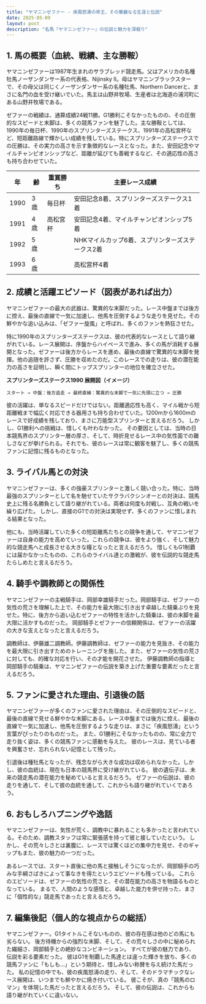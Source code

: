 ```yaml
---
title: "ヤマニンゼファー - 疾風怒濤の帝王、その華麗なる生涯と伝説"
date: 2025-05-09
layout: post
description: "名馬『ヤマニンゼファー』の伝説と魅力を深堀り"
---
```


## 1. 馬の概要（血統、戦績、主な勝鞍）

ヤマニンゼファーは1987年生まれのサラブレッド競走馬。父はアメリカの名種牡馬ノーザンダンサー系の代表格、Nijinsky II。母はヤマニンブラックスターで、その母父は同じくノーザンダンサー系の名種牡馬、Northern Dancerと、まさに名門の血を受け継いでいた。馬主は山野井牧場、生産者は北海道の浦河町にある山野井牧場である。

ゼファーの戦績は、通算成績24戦11勝。G1勝利こそなかったものの、その圧倒的なスピードと末脚は、多くの競馬ファンを魅了した。主な勝鞍としては、1990年の毎日杯、1990年のスプリンターズステークス、1991年の高松宮杯など、短距離路線で輝かしい成績を残している。特にスプリンターズステークスでの圧勝は、その実力の高さを示す象徴的なレースとなった。また、安田記念やマイルチャンピオンシップなど、距離が延びても善戦するなど、その適応性の高さも持ち合わせていた。

| 年 | 齢 | 重賞勝ち | 主要レース成績 |
|---|---|---|---|
| 1990 | 3歳 | 毎日杯 | 安田記念8着、スプリンターズステークス1着 |
| 1991 | 4歳 | 高松宮杯 | 安田記念4着、マイルチャンピオンシップ5着 |
| 1992 | 5歳 |  |  NHKマイルカップ6着、スプリンターズステークス2着 |
| 1993 | 6歳 |  |  高松宮杯4着 |


## 2. 成績と活躍エピソード（図表があれば出力）

ヤマニンゼファーの最大の武器は、驚異的な末脚だった。レース中盤までは後方に控え、最後の直線で一気に加速し、他馬を圧倒するような走りを見せた。その鮮やかな追い込みは、「ゼファー旋風」と呼ばれ、多くのファンを熱狂させた。

特に1990年のスプリンターズステークスは、彼の代表的なレースとして語り継がれている。レース展開は、序盤からハイペースで進み、多くの馬が消耗する展開となった。ゼファーは後方からレースを進め、最後の直線で驚異的な末脚を発揮。他の追随を許さず、圧勝を収めたのだ。このレースでの走りは、彼の潜在能力の高さを証明し、瞬く間にトップスプリンターの地位を確立させた。

**スプリンターズステークス1990 展開図（イメージ）**

```
スタート → 中盤：後方追走 → 最終直線：驚異的な末脚で一気に先頭に立つ → 圧勝
```

彼の活躍は、単なるスピードだけではない。距離適応性も高く、マイル戦から短距離戦まで幅広く対応できる器用さも持ち合わせていた。1200mから1600mのレースで好成績を残しており、まさに万能型スプリンターと言えるだろう。  しかし、G1勝利への挑戦は、惜しくも叶わなかった。  その要因としては、当時の日本競馬界のスプリンター層の厚さ、そして、時折見せるレース中の気性面での難しさなどが挙げられる。それでも、彼のレースは常に観客を魅了し、多くの競馬ファンに記憶に残るものとなった。


## 3. ライバル馬との対決

ヤマニンゼファーは、多くの強豪スプリンターと激しく競い合った。特に、当時最強のスプリンターとして名を馳せていたサクラバクシンオーとの対決は、競馬史上に残る名勝負として語り継がれている。両者は何度も対戦し、互角の戦いを繰り広げた。  しかし、直接のG1での対決は実現せず、多くのファンに惜しまれる結果となった。

他にも、当時活躍していた多くの短距離馬たちとの競争を通して、ヤマニンゼファーは自身の能力を高めていった。これらの競争は、彼をより強く、そして魅力的な競走馬へと成長させる大きな糧となったと言えるだろう。  惜しくもG1制覇には届かなかったものの、これらのライバル達との激戦が、彼を伝説的な競走馬たらしめたと言えるだろう。


## 4. 騎手や調教師との関係性

ヤマニンゼファーの主戦騎手は、岡部幸雄騎手だった。岡部騎手は、ゼファーの気性の荒さを理解した上で、その能力を最大限に引き出す卓越した騎乗ぶりを見せた。特に、後方から追い込むゼファーの特性を活かした騎乗は、彼の末脚を最大限に活かすものだった。  岡部騎手とゼファーの信頼関係は、ゼファーの活躍の大きな支えとなったと言えるだろう。

調教師は、伊藤雄二調教師。伊藤調教師は、ゼファーの能力を見抜き、その能力を最大限に引き出すためのトレーニングを施した。また、ゼファーの気性の荒さに対しても、的確な対応を行い、その才能を開花させた。  伊藤調教師の指導と岡部騎手の騎乗は、ヤマニンゼファーの伝説を築き上げた重要な要素だったと言えるだろう。


## 5. ファンに愛された理由、引退後の話

ヤマニンゼファーが多くのファンに愛された理由は、その圧倒的なスピードと、最後の直線で見せる鮮やかな末脚にある。レース中盤までは後方に控え、最後の直線で一気に加速し、他馬を圧倒するような走りは、まさに「疾風怒濤」という言葉がぴったりのものだった。  また、G1勝利こそなかったものの、常に全力で走り抜く姿は、多くの競馬ファンに感動を与えた。  彼のレースは、見ている者を興奮させ、忘れられない記憶として残った。

引退後は種牡馬となったが、残念ながら大きな成功は収められなかった。しかし、彼の血統は、現在も日本の競馬界に受け継がれている。  彼の遺伝子は、未来の競走馬の潜在能力を秘めていると言えるだろう。  ゼファーの伝説は、彼の走りを通して、そして彼の血統を通して、これからも語り継がれていくであろう。


## 6. おもしろハプニングや逸話

ヤマニンゼファーは、気性が荒く、調教中に暴れることも多かったと言われている。そのため、調教スタッフは常に緊張感を持って彼と接していたという。  しかし、その荒々しさとは裏腹に、レースでは驚くほどの集中力を見せ、そのギャップもまた、彼の魅力の一つだった。

あるレースでは、スタート直後に他の馬と接触しそうになったが、岡部騎手の巧みな手綱さばきによって事なきを得たというエピソードも残っている。  これらのエピソードは、ゼファーの気性の荒さと、その潜在能力の高さを物語るものとなっている。  まるで、人間のような感情と、卓越した能力を併せ持った、まさに「個性的な」競走馬であったと言えるだろう。


## 7. 編集後記（個人的な視点からの総括）

ヤマニンゼファー。G1タイトルこそないものの、彼の存在感は他のどの馬にも劣らない。  後方待機からの強烈な末脚、そして、その荒々しさの中に秘められた繊細さ、岡部騎手との絶妙なコンビネーション。  すべてが彼の魅力であり、伝説を彩る要素だった。  彼はG1を制覇した馬達とは違った輝きを放ち、多くの競馬ファンに「もしも…」という期待と、惜しみない称賛を与え続けた馬だった。  私の記憶の中でも、彼の疾風怒濤の走り、そして、そのドラマチックなレース展開は、いつまでも鮮やかに焼き付いている。  彼こそが、真の「競馬のロマン」を体現した馬だったと言えるだろう。  そして、彼の伝説は、これからも語り継がれていくに違いない。
